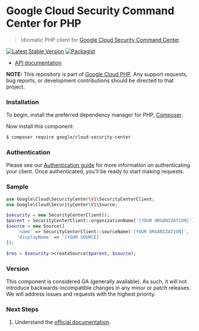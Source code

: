 # Google Cloud Security Command Center for PHP

> Idiomatic PHP client for [Google Cloud Security Command Center](https://cloud.google.com/security-command-center).

[![Latest Stable Version](https://poser.pugx.org/google/cloud-security-center/v/stable)](https://packagist.org/packages/google/cloud-security-center) [![Packagist](https://img.shields.io/packagist/dm/google/cloud-security-center.svg)](https://packagist.org/packages/google/cloud-security-center)

* [API documentation](https://cloud.google.com/php/docs/reference/cloud-security-center/latest)

**NOTE:** This repository is part of [Google Cloud PHP](https://github.com/googleapis/google-cloud-php). Any
support requests, bug reports, or development contributions should be directed to
that project.

### Installation

To begin, install the preferred dependency manager for PHP, [Composer](https://getcomposer.org/).

Now install this component:

```sh
$ composer require google/cloud-security-center
```

### Authentication

Please see our [Authentication guide](https://github.com/googleapis/google-cloud-php/blob/main/AUTHENTICATION.md) for more information
on authenticating your client. Once authenticated, you'll be ready to start making requests.

### Sample

```php
use Google\Cloud\SecurityCenter\V1\SecurityCenterClient;
use Google\Cloud\SecurityCenter\V1\Source;

$security = new SecurityCenterClient();
$parent = SecurityCenterClient::organizationName('[YOUR ORGANIZATION]');
$source = new Source([
    'name' => SecurityCenterClient::sourceName('[YOUR ORGANIZATION]', '[YOUR SOURCE]'),
    'displayName' => '[YOUR SOURCE]'
]);

$res = $security->createSource($parent, $source);
```

### Version

This component is considered GA (generally available). As such, it will not introduce backwards-incompatible changes in
any minor or patch releases. We will address issues and requests with the highest priority.

### Next Steps

1. Understand the [official documentation](https://cloud.google.com/security-command-center/docs).
